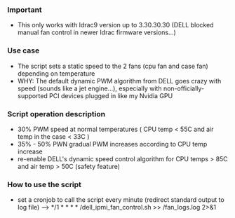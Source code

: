 ### Important
- This only works with Idrac9 version up to 3.30.30.30 (DELL blocked manual fan control in newer Idrac firmware versions...)

### Use case
- The script sets a static speed to the 2 fans (cpu fan and case fan) depending on temperature
- WHY: The default dynamic PWM algorithm from DELL goes crazy with speed (sounds like a jet engine...), especially with 
  non-officially-supported PCI devices plugged in like my Nvidia GPU 

### Script operation description
- 30% PWM speed at normal temperatures ( CPU temp < 55C and air temp in the case < 33C )
- 35% - 50% PWN gradual PWM increases according to CPU temp increase 
- re-enable DELL's dynamic speed control algorithm for CPU temps > 85C and air temp > 50C (safety feature)

### How to use the script
- set a cronjob to call the script every minute (redirect standard output to log file)
  --> */1 * * * * /dell_ipmi_fan_control.sh >> /fan_logs.log 2>&1